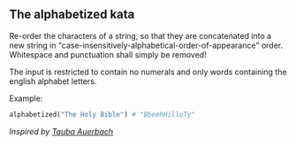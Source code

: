 ## **The alphabetized kata**

Re-order the characters of a string, so that they are concatenated into a new string in "case-insensitively-alphabetical-order-of-appearance" order. Whitespace and punctuation shall simply be removed!

The input is restricted to contain no numerals and only words containing the english alphabet letters.

Example:

```python
alphabetized("The Holy Bible") # "BbeehHilloTy"
```

_Inspired by_ [_Tauba Auerbach_](http://www.taubaauerbach.com/view.php?id=73)